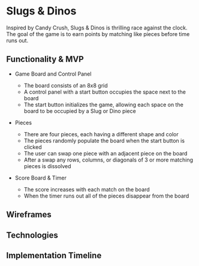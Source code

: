 # Slugs & Dinos

Inspired by Candy Crush, Slugs & Dinos is thrilling race against the clock. The goal of the game is to earn points by matching like pieces before time runs out.

## Functionality & MVP
  + Game Board and Control Panel
    - The board consists of an 8x8 grid
    - A control panel with a start button occupies the space next to the board
    - The start button initializes the game, allowing each space on the board to be occupied by a Slug or Dino piece


  + Pieces
    - There are four pieces, each having a different shape and color
    - The pieces randomly populate the board when the start button is clicked
    - The user can swap one piece with an adjacent piece on the board
    - After a swap any rows, columns, or diagonals of 3 or more matching pieces is dissolved


  + Score Board & Timer
    - The score increases with each match on the board
    - When the timer runs out all of the pieces disappear from the board

## Wireframes


## Technologies



## Implementation Timeline
